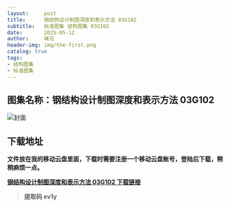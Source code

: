 ```yaml
---
layout:     post
title:      钢结构设计制图深度和表示方法 03G102
subtitle:   标准图集 结构图集 03G102
date:       2025-05-12
author:     峰兄
header-img: img/the-first.png
catalog: true
tags:
- 结构图集
- 标准图集
---
```

## 图集名称：钢结构设计制图深度和表示方法 03G102
![封面](https://pic1.imgdb.cn/item/6821ba5e58cb8da5c8edd671.jpg)

## 下载地址 ##
**文件放在我的移动云盘里面，下载时需要注册一个移动云盘账号，登陆后下载，稍稍麻烦一点。**  
  
[**钢结构设计制图深度和表示方法 03G102 下载链接**](https://caiyun.139.com/m/i?2nc6pFxQmTFs9)

> **提取码 ev1y**

